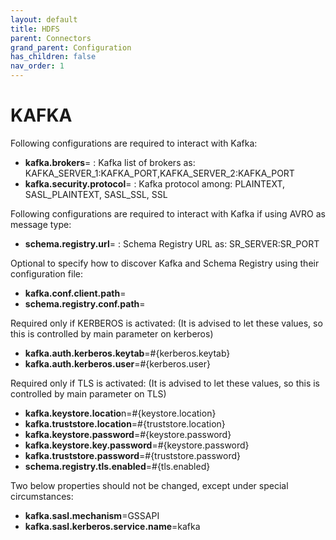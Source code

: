 ```yaml
---
layout: default
title: HDFS
parent: Connectors
grand_parent: Configuration
has_children: false
nav_order: 1
---
```


# KAFKA

Following configurations are required to interact with Kafka:

- **kafka.brokers**= : Kafka list of brokers as: KAFKA_SERVER_1:KAFKA_PORT,KAFKA_SERVER_2:KAFKA_PORT
- **kafka.security.protocol**= : Kafka protocol among: PLAINTEXT, SASL_PLAINTEXT, SASL_SSL, SSL

Following configurations are required to interact with Kafka if using AVRO as message type:

- **schema.registry.url**= : Schema Registry URL as: SR_SERVER:SR_PORT


Optional to specify how to discover Kafka and Schema Registry using their configuration file:

- **kafka.conf.client.path**=
- **schema.registry.conf.path**=


Required only if KERBEROS is activated: (It is advised to let these values, so this is controlled by main parameter on kerberos)

- **kafka.auth.kerberos.keytab**=#{kerberos.keytab}
- **kafka.auth.kerberos.user**=#{kerberos.user}

Required only if TLS is activated: (It is advised to let these values, so this is controlled by main parameter on TLS)

- **kafka.keystore.locatio**n=#{keystore.location}
- **kafka.truststore.location**=#{truststore.location}
- **kafka.keystore.password**=#{keystore.password}
- **kafka.keystore.key.password**=#{keystore.password}
- **kafka.truststore.password**=#{truststore.password}
- **schema.registry.tls.enabled**=#{tls.enabled}

Two below properties should not be changed, except under special circumstances:

- **kafka.sasl.mechanism**=GSSAPI
- **kafka.sasl.kerberos.service.name**=kafka
